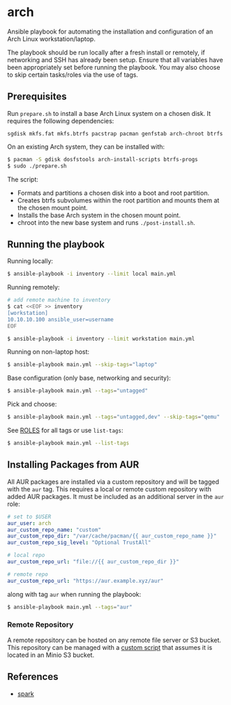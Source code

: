 # arch

Ansible playbook for automating the installation and configuration of an
Arch Linux workstation/laptop.

The playbook should be run locally after a fresh install or remotely, if
networking and SSH has already been setup. Ensure that all variables have been
appropriately set before running the playbook. You may also choose to skip
certain tasks/roles via the use of tags.

## Prerequisites
Run `prepare.sh` to install a base Arch Linux system on a chosen disk. It requires the
following dependencies:

```
sgdisk mkfs.fat mkfs.btrfs pacstrap pacman genfstab arch-chroot btrfs
```

On an existing Arch system, they can be installed with:

```bash
$ pacman -S gdisk dosfstools arch-install-scripts btrfs-progs
$ sudo ./prepare.sh
```

The script:
- Formats and partitions a chosen disk into a boot and root partition.
- Creates btrfs subvolumes within the root partition and mounts them at the chosen mount
  point.
- Installs the base Arch system in the chosen mount point.
- chroot into the new base system and runs `./post-install.sh`.

## Running the playbook

Running locally:

```bash
$ ansible-playbook -i inventory --limit local main.yml
```

Running remotely:

```bash
# add remote machine to inventory
$ cat <<EOF >> inventory
[workstation]
10.10.10.100 ansible_user=username
EOF

$ ansible-playbook -i inventory --limit workstation main.yml
```

Running on non-laptop host:

```bash
$ ansible-playbook main.yml --skip-tags="laptop"
```

Base configuration (only base, networking and security):

```bash
$ ansible-playbook main.yml --tags="untagged"
```

Pick and choose:

```bash
$ ansible-playbook main.yml --tags="untagged,dev" --skip-tags="qemu"
```

See [ROLES](ROLES.md) for all tags or use `list-tags`:

```bash
$ ansible-playbook main.yml --list-tags
```

## Installing Packages from AUR

All AUR packages are installed via a custom repository and will be tagged with
the `aur` tag. This requires a local or remote custom repository with added AUR
packages. It must be included as an additional server in the `aur` role:

```yml
# set to $USER
aur_user: arch
aur_custom_repo_name: "custom"
aur_custom_repo_dir: "/var/cache/pacman/{{ aur_custom_repo_name }}"
aur_custom_repo_sig_level: "Optional TrustAll"

# local repo
aur_custom_repo_url: "file://{{ aur_custom_repo_dir }}"

# remote repo
aur_custom_repo_url: "https://aur.example.xyz/aur"
```

along with tag `aur` when running the playbook:

```bash
$ ansible-playbook main.yml --tags="aur"
```

### Remote Repository

A remote repository can be hosted on any remote file server or S3 bucket. This
repository can be managed with a [custom
script](https://github.com/kencx/aura.git) that assumes it is located in an
Minio S3 bucket.


## References
- [spark](https://github.com/pigmonkey/spark/)
